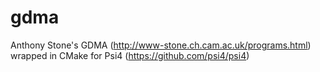 # gdma
Anthony Stone's GDMA (http://www-stone.ch.cam.ac.uk/programs.html) wrapped in CMake for Psi4 (https://github.com/psi4/psi4)
